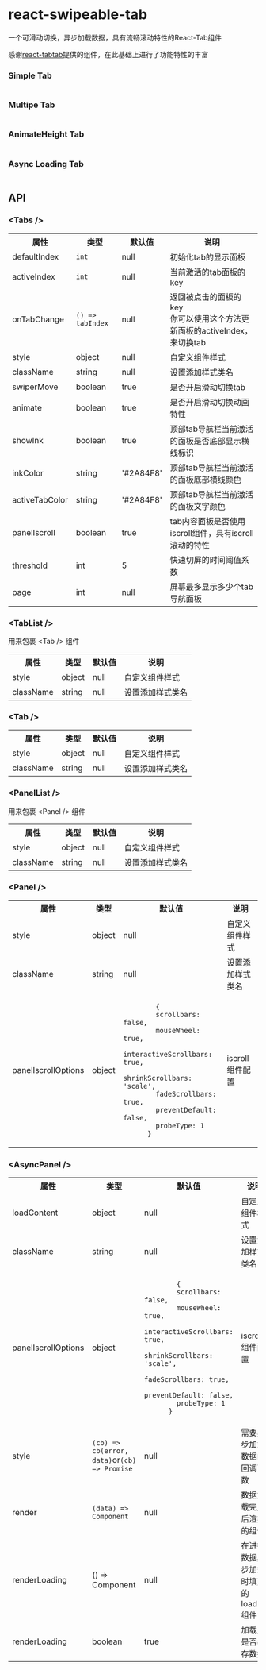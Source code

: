 # react-swipeable-tab

一个可滑动切换，异步加载数据，具有流畅滚动特性的React-Tab组件  

感谢[react-tabtab](https://github.com/ctxhou/react-tabtab)提供的组件，在此基础上进行了功能特性的丰富

### Simple Tab

```js
```

### Multipe Tab

```js
```
### AnimateHeight Tab

```js
```

### Async Loading Tab

```js
```

## API
### &lt;Tabs /&gt;

<table>
  <tbody>
    <tr>
      <th>属性</th>
      <th>类型</th>
      <th>默认值</th>
      <th>说明</th>
    </tr>
    <tr>
      <td>defaultIndex</td>
      <td><code>int</code></td>
      <td>null</td>
      <td>初始化tab的显示面板</td>
    </tr>
    <tr>
      <td>activeIndex</td>
      <td><code>int</code></td>
      <td>null</td>
      <td>当前激活的tab面板的key</td>
    </tr>
    <tr>
      <td>onTabChange</td>
      <td><code>() => tabIndex</code></td>
      <td>null</td>
      <td>
        返回被点击的面板的key<br/>
        你可以使用这个方法更新面板的activeIndex，来切换tab
      </td>
    </tr>
    <tr>
      <td>style</td>
      <td>object</td>
      <td>null</td>
      <td>
        自定义组件样式
      </td>
    </tr>
    <tr>
      <td>className</td>
      <td>string</td>
      <td>null</td>
      <td>
        设置添加样式类名
      </td>
    </tr>
    <tr>
      <td>swiperMove</td>
      <td>boolean</td>
      <td>true</td>
      <td>
        是否开启滑动切换tab
      </td>
    </tr>
    <tr>
      <td>animate</td>
      <td>boolean</td>
      <td>true</td>
      <td>
        是否开启滑动切换动画特性
      </td>
    </tr>
    <tr>
      <td>showInk</td>
      <td>boolean</td>
      <td>true</td>
      <td>
        顶部tab导航栏当前激活的面板是否底部显示横线标识
      </td>
    </tr>
    <tr>
      <td>inkColor</td>
      <td>string</td>
      <td>'#2A84F8'</td>
      <td>
        顶部tab导航栏当前激活的面板底部横线颜色
      </td>
    </tr>
    <tr>
      <td>activeTabColor</td>
      <td>string</td>
      <td>'#2A84F8'</td>
      <td>
        顶部tab导航栏当前激活的面板文字颜色
      </td>
    </tr>
    <tr>
      <td>panelIscroll</td>
      <td>boolean</td>
      <td>true</td>
      <td>
        tab内容面板是否使用iscroll组件，具有iscroll滚动的特性
      </td>
    </tr>
    <tr>
      <td>threshold</td>
      <td>int</td>
      <td>5</td>
      <td>
        快速切屏的时间阈值系数
      </td>
    </tr>
    <tr>
      <td>page</td>
      <td>int</td>
      <td>null</td>
      <td>
        屏幕最多显示多少个tab导航面板
      </td>
    </tr>
  </tbody>
</table>

### &lt;TabList /&gt;
用来包裹 &lt;Tab /&gt; 组件

<table>
  <tbody>
    <tr>
      <th>属性</th>
      <th>类型</th>
      <th>默认值</th>
      <th>说明</th>
    </tr>
    <tr>
      <td>style</td>
      <td>object</td>
      <td>null</td>
      <td>
        自定义组件样式
      </td>
    </tr>
    <tr>
      <td>className</td>
      <td>string</td>
      <td>null</td>
      <td>
        设置添加样式类名
      </td>
    </tr>
  </tbody>
</table>

### &lt;Tab /&gt;
<table>
  <tbody>
    <tr>
      <th>属性</th>
      <th>类型</th>
      <th>默认值</th>
      <th>说明</th>
    </tr>
    <tr>
      <td>style</td>
      <td>object</td>
      <td>null</td>
      <td>
        自定义组件样式
      </td>
    </tr>
    <tr>
      <td>className</td>
      <td>string</td>
      <td>null</td>
      <td>
        设置添加样式类名
      </td>
    </tr>
  </tbody>
</table>

### &lt;PanelList /&gt;
用来包裹 &lt;Panel /&gt; 组件

<table>
  <tbody>
    <tr>
      <th>属性</th>
      <th>类型</th>
      <th>默认值</th>
      <th>说明</th>
    </tr>
    <tr>
      <td>style</td>
      <td>object</td>
      <td>null</td>
      <td>
        自定义组件样式
      </td>
    </tr>
    <tr>
      <td>className</td>
      <td>string</td>
      <td>null</td>
      <td>
        设置添加样式类名
      </td>
    </tr>
  </tbody>
</table>

### &lt;Panel /&gt;
<table>
  <tbody>
    <tr>
      <th>属性</th>
      <th>类型</th>
      <th>默认值</th>
      <th>说明</th>
    </tr>
    <tr>
      <td>style</td>
      <td>object</td>
      <td>null</td>
      <td>
        自定义组件样式
      </td>
    </tr>
    <tr>
      <td>className</td>
      <td>string</td>
      <td>null</td>
      <td>
        设置添加样式类名
      </td>
    </tr>
    <tr>
      <td>panelIscrollOptions</td>
      <td>object</td>
      <td><code>
        {
        scrollbars: false,
        mouseWheel: true,
        interactiveScrollbars: true,
        shrinkScrollbars: 'scale',
        fadeScrollbars: true,
        preventDefault: false,
        probeType: 1
      }
        </code></td>
      <td>
        iscroll组件配置
      </td>
    </tr>
  </tbody>
</table>

### &lt;AsyncPanel /&gt;
<table>
  <tbody>
    <tr>
      <th>属性</th>
      <th>类型</th>
      <th>默认值</th>
      <th>说明</th>
    </tr>
    <tr>
      <td>loadContent </td>
      <td>object</td>
      <td>null</td>
      <td>
        自定义组件样式
      </td>
    </tr>
    <tr>
      <td>className</td>
      <td>string</td>
      <td>null</td>
      <td>
        设置添加样式类名
      </td>
    </tr>
    <tr>
      <td>panelIscrollOptions</td>
      <td>object</td>
      <td><code>
        {
        scrollbars: false,
        mouseWheel: true,
        interactiveScrollbars: true,
        shrinkScrollbars: 'scale',
        fadeScrollbars: true,
        preventDefault: false,
        probeType: 1
      }
        </code></td>
      <td>
        iscroll组件配置
      </td>
    </tr>
    <tr>
      <td>style</td>
      <td><code>(cb) => cb(error, data)</code>or<code>(cb) => Promise	</code></td>
      <td>null</td>
      <td>
        需要异步加载数据的回调函数
      </td>
    </tr>
    <tr>
      <td>render </td>
      <td><code>(data) => Component	</td>
      <td>null</td>
      <td>
        数据加载完成后渲染的组件
      </td>
    </tr>
    <tr>
      <td>renderLoading  </td>
      <td>() => Component	</td>
      <td>null</td>
      <td>
        在进行数据异步加载时填充的loading组件
      </td>
    </tr>
    <tr>
      <td>renderLoading  </td>
      <td>boolean</td>
      <td>true</td>
      <td>
        加载后是否缓存数据
      </td>
    </tr>
  </tbody>
</table>
